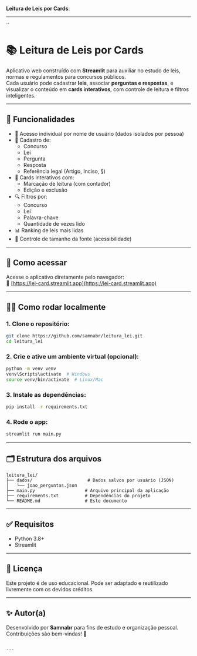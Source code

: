 **Leitura de Leis por Cards**:

---

``
# 📚 Leitura de Leis por Cards

Aplicativo web construído com **Streamlit** para auxiliar no estudo de leis, normas e regulamentos para concursos públicos.  
Cada usuário pode cadastrar **leis**, associar **perguntas e respostas**, e visualizar o conteúdo em **cards interativos**, com controle de leitura e filtros inteligentes.

---

## 🔧 Funcionalidades

- 🔐 Acesso individual por nome de usuário (dados isolados por pessoa)
- 🧾 Cadastro de:
  - Concurso
  - Lei
  - Pergunta
  - Resposta
  - Referência legal (Artigo, Inciso, §)
- 🧠 Cards interativos com:
  - Marcação de leitura (com contador)
  - Edição e exclusão
- 🔍 Filtros por:
  - Concurso
  - Lei
  - Palavra-chave
  - Quantidade de vezes lido
- 📊 Ranking de leis mais lidas
- 🌙 Controle de tamanho da fonte (acessibilidade)

---

## 🚀 Como acessar

Acesse o aplicativo diretamente pelo navegador:  
🔗 [https://lei-card.streamlit.app](https://lei-card.streamlit.app)

---

## 👨‍💻 Como rodar localmente

### 1. Clone o repositório:

```bash
git clone https://github.com/samnabr/leitura_lei.git
cd leitura_lei
````

### 2. Crie e ative um ambiente virtual (opcional):

```bash
python -m venv venv
venv\Scripts\activate  # Windows
source venv/bin/activate  # Linux/Mac
```

### 3. Instale as dependências:

```bash
pip install -r requirements.txt
```

### 4. Rode o app:

```bash
streamlit run main.py
```

---

## 🗂️ Estrutura dos arquivos

```
leitura_lei/
├── dados/                     # Dados salvos por usuário (JSON)
│   └── joao_perguntas.json
├── main.py                   # Arquivo principal da aplicação
├── requirements.txt          # Dependências do projeto
└── README.md                 # Este documento
```

---

## ✅ Requisitos

* Python 3.8+
* Streamlit

---

## 📄 Licença

Este projeto é de uso educacional. Pode ser adaptado e reutilizado livremente com os devidos créditos.

---

## ✨ Autor(a)

Desenvolvido por **Samnabr** para fins de estudo e organização pessoal.
Contribuições são bem-vindas! 🙌

```

---


```
